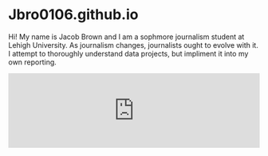 # Jbro0106.github.io

Hi! My name is Jacob Brown and I am a sophmore journalism student at Lehigh University. 
As journalism changes, journalists ought to evolve with it. I attempt to thoroughly understand data projects, but impliment it into my own reporting.  

<iframe src="https://cdn.knightlab.com/libs/timeline3/latest/embed/index.html?source=1xuY4upIooEeszZ_lCmeNx24eSFWe0rHe9ZdqH2xqVNk&font=Default&lang=en&initial_zoom=2&height=100%" width="100%" frameborder="0"></iframe>
                                
